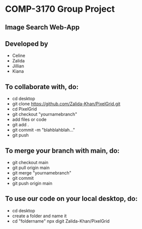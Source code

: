 # COMP-3170 Group Project

## Image Search Web-App

## Developed by
- Celine
- Zalida
- Jillian
- Kiana

## To collaborate with, do:
* cd desktop
* git clone https://github.com/Zalida-Khan/PixelGrid.git
* cd PixelGrid
* git checkout "yournamebranch"
* add files or code
* git add .
* git commit -m "blahblahblah..."
* git push

## To merge your branch with main, do:
* git checkout main
* git pull origin main
* git merge "yournamebranch"
* git commit
* git push origin main

## To use our code on your local desktop, do:
* cd desktop
* create a folder and name it
*  cd "foldername"
npx digit Zalida-Khan/PixelGrid